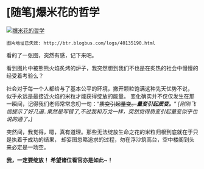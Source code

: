 # [随笔]爆米花的哲学

<!-- more -->

[![爆米花的哲学](https://attachment.soulteary.com/2009/06/02/popcorn.jpg "爆米花的哲学")](https://attachment.soulteary.com/2009/06/02/popcorn.jpg)

`图片地址已失效: http://btr.blogbus.com/logs/40135190.html`

看的了一张图，突然有感，记下来吧。 

看到图片中被熊熊火焰炙烤的炉子，我突然想到我们不也是在炙热的社会中慢慢的经受着考验么？ 

社会对于每一个人都给与了基本公平的环境，撇开颗粒饱满这种先天优势不说， 似乎永远是最接近火焰的米粒才能获得绽放的能量。 变化确实并不仅仅发生在那一瞬间，记得我们老师常常念叨一句：“~~质变引起量变。~~**_量变引起质变。_**” _[刚刚飞信提示了好几遍..果然是写错了,不过我和万戈一样，突然觉得质变引起量变似乎也说的通了。]_ 

突然间，我觉得，嗯，真有道理。那些无法绽放生命之花的米粒归根到底就在于只是执着于成功的结果， 却妄图忽略追求的过程，勿在浮沙筑高台，空中楼阁到头来必定是一场空。 

**我，一定要绽放！** **希望诸位看官亦是如此~！**

